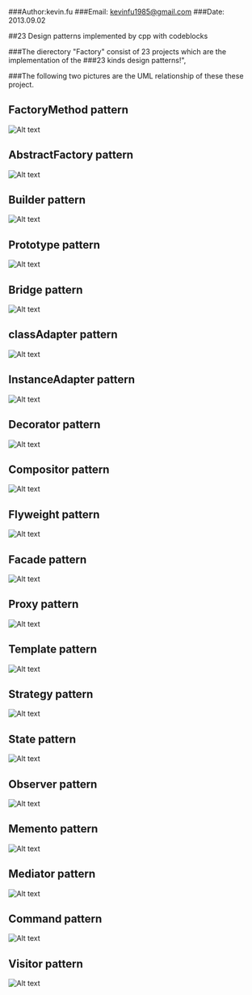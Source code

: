 ###Author:kevin.fu
###Email: kevinfu1985@gmail.com
###Date:  2013.09.02

##23 Design patterns implemented by cpp with codeblocks


###The dierectory "Factory" consist of 23 projects which are the implementation of the ###23 kinds design patterns!", 


###The following two pictures are the UML relationship of these these project.

FactoryMethod pattern
-
![Alt text](Factory/FactoryMethod/factoryMethod.jpg)

AbstractFactory pattern
-
![Alt text](/Factory/AbstracFactory/abstractFactory.jpg)

Builder pattern
-
![Alt text](Builder/Builder.jpg)

Prototype pattern
-
![Alt text](Prototype/Prototype.jpg)

Bridge pattern
-
![Alt text](Bridge/Bridge.jpg)

classAdapter pattern
-
![Alt text](Adapter/ClassAdapter/ClassAdapter.jpg)

InstanceAdapter pattern
-
![Alt text](Adapter/InstanceAdapter/InstanceAdapter.jpg)

Decorator pattern
-
![Alt text](Decorator/Decorator.jpg)

Compositor pattern
-
![Alt text](Composite/Compositor.png)

Flyweight pattern
-
![Alt text](Flyweight/Flyweight.jpg)

Facade pattern
-
![Alt text](Facade/Facade.jpg)

Proxy pattern
-
![Alt text](Proxy/Proxy.jpg)

Template pattern
-
![Alt text](Template/Template.jpg)

Strategy pattern
-
![Alt text](Strategy/Strategy.jpg)

State pattern
-
![Alt text](State/State.jpg)

Observer pattern
-
![Alt text](Observer/Observer.jpg)

Memento pattern
-
![Alt text](Memento/Memento.jpg)

Mediator pattern
-
![Alt text](Mediator/Mediator.jpg)

Command pattern
-
![Alt text](Command/Command.jpg)

Visitor pattern
-
![Alt text](Visitor/Visitor.jpg)